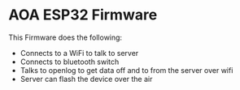 # AOA ESP32 Firmware

This Firmware does the following:

- Connects to a WiFi to talk to server
- Connects to bluetooth switch
- Talks to openlog to get data off and to from the server over wifi
- Server can flash the device over the air
